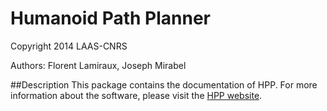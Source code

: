 #  Humanoid Path Planner

Copyright 2014 LAAS-CNRS

Authors: Florent Lamiraux, Joseph Mirabel

##Description
This package contains the documentation of HPP.
For more information about the software, please
visit the [HPP website](https://humanoid-path-planner.github.io/hpp-doc).

